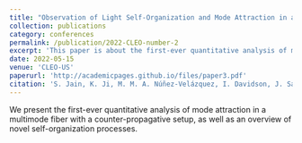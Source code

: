 ```yaml
---
title: "Observation of Light Self-Organization and Mode Attraction in a Multimode Optical Fiber"
collection: publications
category: conferences
permalink: /publication/2022-CLEO-number-2
excerpt: 'This paper is about the first-ever quantitative analysis of mode attraction in a multimode fiber with a counter-propagative setup.'
date: 2022-05-15
venue: 'CLEO-US'
paperurl: 'http://academicpages.github.io/files/paper3.pdf'
citation: 'S. Jain, K. Ji, M. M. A. Núñez-Velázquez, I. Davidson, J. Sahu, J. Fatome, D. J. Richardson, S. Wabnitz, and M. Guasoni, "Observation of Light Self-Organization and Mode Attraction in a Multimode Optical Fiber," in Conference on Lasers and Electro-Optics, Technical Digest Series (Optica Publishing Group, 2022), paper STu4P.5.'
---
```


We present the first-ever quantitative analysis of mode attraction in a multimode fiber with a counter-propagative setup, as well as an overview of novel self-organization processes.

